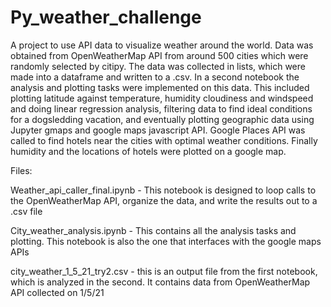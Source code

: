# Py_weather_challenge
A project to use API data to visualize weather around the world. 
Data was obtained from OpenWeatherMap API from around 500 cities which were randomly selected by citipy.
The data was collected in lists, which were made into a dataframe and written to a .csv. 
In a second notebook the analysis and plotting tasks were implemented on this data. This included 
plotting latitude against temperature, humidity cloudiness and windspeed and doing linear regression analysis,
filtering data to find ideal conditions for a dogsledding vacation, and eventually plotting geographic data using 
Jupyter gmaps and google maps javascript API. Google Places API was called to find hotels near the cities with optimal
weather conditions. Finally humidity and the locations of hotels were plotted on a google map. 

Files:

Weather_api_caller_final.ipynb - This notebook is designed to loop calls to the OpenWeatherMap API, organize the data, and
write the results out to a .csv file

City_weather_analysis.ipynb - This contains all the analysis tasks and plotting. This notebook is also the one that interfaces with 
the google maps APIs 


city_weather_1_5_21_try2.csv  - this is an output file from the first notebook, which is analyzed in the second. It contains data from OpenWeatherMap API
collected on 1/5/21
